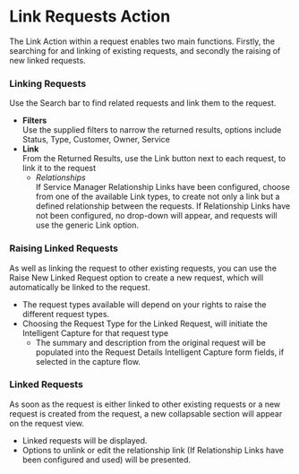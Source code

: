 # Link Requests Action
The Link Action within a request enables two main functions. Firstly, the searching for and linking of existing requests, and secondly the raising of new linked requests.

### Linking Requests
Use the Search bar to find related requests and link them to the request.
* **Filters**<br>Use the supplied filters to narrow the returned results, options include Status, Type, Customer, Owner, Service
* **Link**<br>From the Returned Results, use the Link button next to each request, to link it to the request
    * *Relationships*<br>If Service Manager Relationship Links have been configured, choose from one of the available Link types, to create not only a link but a defined relationship between the requests. If Relationship Links have not been configured, no drop-down will appear, and requests will use the generic Link option.

### Raising Linked Requests
As well as linking the request to other existing requests, you can use the Raise New Linked Request option to create a new request, which will automatically be linked to the request.
* The request types available will depend on your rights to raise the different request types.
* Choosing the Request Type for the Linked Request, will initiate the Intelligent Capture for that request type
    * The summary and description from the original request will be populated into the Request Details Intelligent Capture form fields, if selected in the capture flow.

### Linked Requests
As soon as the request is either linked to other existing requests or a new request is created from the request, a new collapsable section will appear on the request view.
* Linked requests will be displayed.
* Options to unlink or edit the relationship link (If Relationship Links have been configured and used) will be presented.
<!-- https://wiki.hornbill.com/index.php?title=Link_Action_Item -->